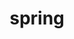 ---
category: [spring] #Category ID.
hue: var(--c-themeHueGreen) #Category hue. See note [1].
title: spring #Category title.
description: Spring Framework
---